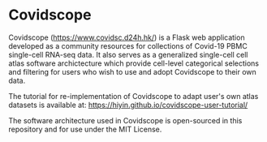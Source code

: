 # Covidscope 

Covidscope (https://www.covidsc.d24h.hk/) is a Flask web application developed as a community resources for collections of Covid-19 PBMC single-cell RNA-seq data. It also serves as a generalized single-cell cell atlas software archictecture which provide cell-level categorical selections and filtering for users who wish to use and adopt Covidscope to their own data.

The tutorial for re-implementation of Covidscope to adapt user's own atlas datasets is available at: https://hiyin.github.io/covidscope-user-tutorial/

The software architecture used in Covidscope is open-sourced in this repository and for use under the MIT License.

